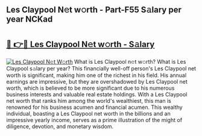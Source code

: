 ## Les Claypool N𝚎t w𝚘rth - Part-F55 S𝚊lary per year NCKad

# <h2><a href="http://gc3l55.nevu.top/?p=Les+Claypool">🔗 👉🔴 Les Claypool N𝚎t w𝚘rth - S𝚊lary</a></h2>

[![Les Claypool N𝚎t W𝚘rth](https://i.imgur.com/Oavwk0R.jpeg)](http://gc3l55.nevu.top/?p=Les+Claypool)
What is Les Claypool n𝚎t w𝚘rth? What is Les Claypool s𝚊lary per year?
This financially well-off person's Les Claypool net worth is significant, making him one of the richest in his field. His annual earnings are impressive, but they are overshadowed by Les Claypool net worth, which is believed to be more significant due to his numerous business interests and valuable real estate holdings. With a Les Claypool net worth that ranks him among the world's wealthiest, this man is renowned for his business acumen and financial acumen. This wealthy individual, boasting a Les Claypool net worth in the billions and an impressive yearly income, serves as a prime illustration of the might of diligence, devotion, and monetary wisdom.
